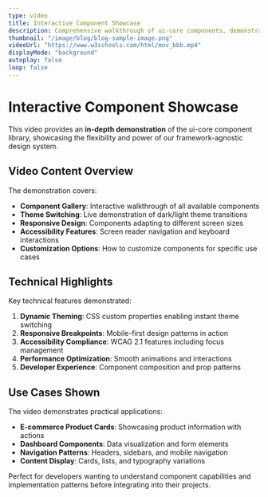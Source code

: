 ```yaml
---
type: video
title: Interactive Component Showcase
description: Comprehensive walkthrough of ui-core components, demonstrating theming, interactions, and responsive behavior across different screen sizes.
thumbnail: "/image/blog/blog-sample-image.png"
videoUrl: "https://www.w3schools.com/html/mov_bbb.mp4"
displayMode: "background"
autoplay: false
loop: false
---
```


# Interactive Component Showcase

This video provides an **in-depth demonstration** of the ui-core component library, showcasing the flexibility and power of our framework-agnostic design system.

## Video Content Overview

The demonstration covers:

- **Component Gallery**: Interactive walkthrough of all available components
- **Theme Switching**: Live demonstration of dark/light theme transitions
- **Responsive Design**: Components adapting to different screen sizes
- **Accessibility Features**: Screen reader navigation and keyboard interactions
- **Customization Options**: How to customize components for specific use cases

## Technical Highlights

Key technical features demonstrated:

1. **Dynamic Theming**: CSS custom properties enabling instant theme switching
2. **Responsive Breakpoints**: Mobile-first design patterns in action
3. **Accessibility Compliance**: WCAG 2.1 features including focus management
4. **Performance Optimization**: Smooth animations and interactions
5. **Developer Experience**: Component composition and prop patterns

## Use Cases Shown

The video demonstrates practical applications:

- **E-commerce Product Cards**: Showcasing product information with actions
- **Dashboard Components**: Data visualization and form elements
- **Navigation Patterns**: Headers, sidebars, and mobile navigation
- **Content Display**: Cards, lists, and typography variations

Perfect for developers wanting to understand component capabilities and implementation patterns before integrating into their projects.